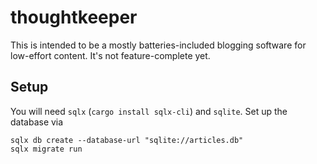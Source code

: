 # thoughtkeeper

This is intended to be a mostly batteries-included blogging software for low-effort content. It's not feature-complete yet.

## Setup

You will need `sqlx` (`cargo install sqlx-cli`) and `sqlite`. Set up the database via

```
sqlx db create --database-url "sqlite://articles.db"
sqlx migrate run
```